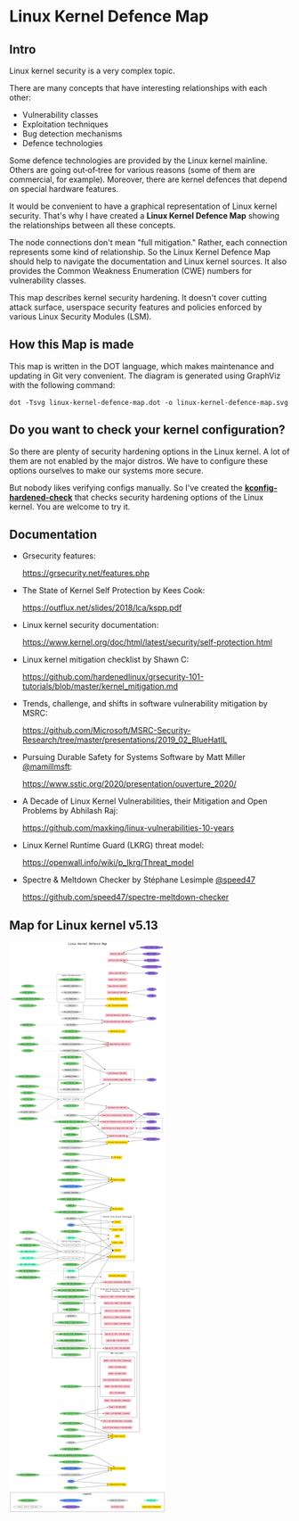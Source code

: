 # Linux Kernel Defence Map

## Intro

Linux kernel security is a very complex topic.

There are many concepts that have interesting relationships with each other:
 - Vulnerability classes
 - Exploitation techniques
 - Bug detection mechanisms
 - Defence technologies

Some defence technologies are provided by the Linux kernel mainline.
Others are going out‑of‑tree for various reasons (some of them are commercial, for example).
Moreover, there are kernel defences that depend on special hardware features.

It would be convenient to have a graphical representation of Linux kernel security.
That's why I have created a __Linux Kernel Defence Map__ showing the relationships between all these concepts.

The node connections don't mean "full mitigation." Rather, each connection represents some kind of relationship.
So the Linux Kernel Defence Map should help to navigate the documentation and Linux kernel sources.
It also provides the Common Weakness Enumeration (CWE) numbers for vulnerability classes.

This map describes kernel security hardening. It doesn't cover cutting attack surface, userspace security features
and policies enforced by various Linux Security Modules (LSM).

## How this Map is made

This map is written in the DOT language, which makes maintenance and updating in Git very convenient.
The diagram is generated using GraphViz with the following command:
```
dot -Tsvg linux-kernel-defence-map.dot -o linux-kernel-defence-map.svg
```

## Do you want to check your kernel configuration?

So there are plenty of security hardening options in the Linux kernel. A lot of them are
not enabled by the major distros. We have to configure these options ourselves to
make our systems more secure.

But nobody likes verifying configs manually. So I've created the [__kconfig-hardened-check__][1]
that checks security hardening options of the Linux kernel.
You are welcome to try it.

## Documentation

- Grsecurity features:

  https://grsecurity.net/features.php

- The State of Kernel Self Protection by Kees Cook:

  https://outflux.net/slides/2018/lca/kspp.pdf

- Linux kernel security documentation:

  https://www.kernel.org/doc/html/latest/security/self-protection.html

- Linux kernel mitigation checklist by Shawn C:

  https://github.com/hardenedlinux/grsecurity-101-tutorials/blob/master/kernel_mitigation.md

- Trends, challenge, and shifts in software vulnerability mitigation by MSRC:

  https://github.com/Microsoft/MSRC-Security-Research/tree/master/presentations/2019_02_BlueHatIL

- Pursuing Durable Safety for Systems Software by Matt Miller [@mamillmsft][2]:

  https://www.sstic.org/2020/presentation/ouverture_2020/

- A Decade of Linux Kernel Vulnerabilities, their Mitigation and Open Problems by Abhilash Raj:

  https://github.com/maxking/linux-vulnerabilities-10-years

- Linux Kernel Runtime Guard (LKRG) threat model:

  https://openwall.info/wiki/p_lkrg/Threat_model

- Spectre & Meltdown Checker by Stéphane Lesimple [@speed47][3]

  https://github.com/speed47/spectre-meltdown-checker

## Map for Linux kernel v5.13

![Linux Kernel Defence Map](./linux-kernel-defence-map.svg)

[1]: https://github.com/a13xp0p0v/kconfig-hardened-check
[2]: https://github.com/mamillmsft
[3]: https://github.com/speed47
